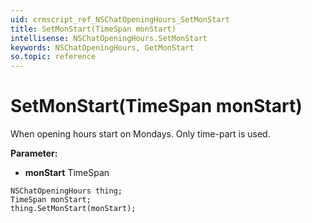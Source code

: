 ```yaml
---
uid: crmscript_ref_NSChatOpeningHours_SetMonStart
title: SetMonStart(TimeSpan monStart)
intellisense: NSChatOpeningHours.SetMonStart
keywords: NSChatOpeningHours, GetMonStart
so.topic: reference
---
```


# SetMonStart(TimeSpan monStart)

When opening hours start on Mondays. Only time-part is used.

**Parameter:** 
 - **monStart** TimeSpan

```crmscript
NSChatOpeningHours thing;
TimeSpan monStart;
thing.SetMonStart(monStart);
```

